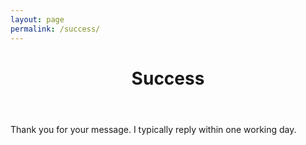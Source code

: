 ```yaml
---
layout: page
permalink: /success/
---
```


<header class="post-header">
    <h1 class="post-title">Success</h1>
  </header>

Thank you for your message. I typically reply within one working day.
